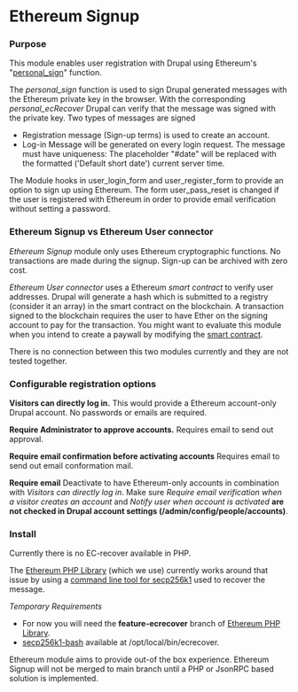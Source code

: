 # Ethereum Signup

### Purpose

This module enables user registration with Drupal using Ethereum's "[personal_sign](https://github.com/ethereum/go-ethereum/wiki/Management-APIs#personal_sign)" function.

The *personal\_sign* function is used to sign Drupal generated messages with the Ethereum private key in the browser. With the corresponding *personal\_ecRecover* Drupal can verify that the message was signed with the private key. 
Two types of messages are signed

* Registration message (Sign-up terms) is used to create an account.
* Log-in Message will be generated on every login request. The message must have uniqueness: The placeholder "#date" will be replaced with the formatted ('Default short date') current server time.

The Module hooks in user_login_form and user_register_form to provide an option to sign up using Ethereum.
The form user_pass_reset is changed if the user is registered with Ethereum in order to provide email verification without setting a password. 

### Ethereum Signup vs Ethereum User connector

*Ethereum Signup* module only uses Ethereum cryptographic functions. No transactions are made during the signup. Sign-up can be archived with zero cost.

*Ethereum User connector* uses a Ethereum *smart contract* to verify user addresses. Drupal will generate a hash which is submitted to a registry (consider it an array) in the smart contract on the blockchain. A transaction signed to the blockchain requires the user to have Ether on the signing account to pay for the transaction. 
You might want to evaluate this module when you intend to create a paywall by modifying the [smart contract](https://github.com/digitaldonkey/register_drupal_ethereum).

There is no connection between this two modules currently and they are not tested together.

### Configurable registration options

**Visitors can directly log in.**
This would provide a Ethereum account-only Drupal account. No passwords or emails are required. 

**Require Administrator to approve accounts.**
Requires email to send out approval.

**Require email confirmation before activating accounts**
Requires email to send out email conformation mail.


**Require email** Deactivate to have Ethereum-only accounts in combination with *Visitors can directly log in*.
Make sure *Require email verification when a visitor creates an account* and *Notify user when account is activated* **are not checked in Drupal account settings (/admin/config/people/accounts)**.

### Install 
Currently there is no EC-recover available in PHP. 

The [Ethereum PHP Library](https://github.com/digitaldonkey/ethereum-php) (which we use) currently works around that issue by using a [command line tool for secp256k1](https://github.com/digitaldonkey/secp256k1-bash) used to recover the message. 

*Temporary Requirements*

* For now you will need the **feature-ecrecover** branch of [Ethereum PHP Library](https://github.com/digitaldonkey/ethereum-php). 
* [secp256k1-bash](https://github.com/digitaldonkey/secp256k1-bash) available at /opt/local/bin/ecrecover. 

Ethereum module aims to provide out-of the box experience. Ethereum Signup will not be merged to main branch until a PHP or JsonRPC based solution is implemented.
